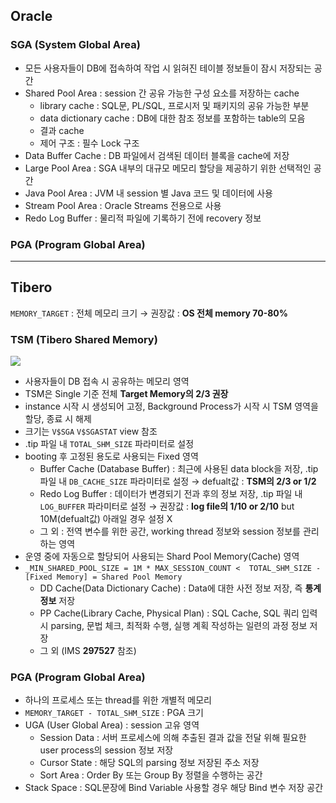 ## Oracle
### SGA (System Global Area)
- 모든 사용자들이 DB에 접속하여 작업 시 읽혀진 테이블 정보들이 잠시 저장되는 공간
- Shared Pool Area : session 간 공유 가능한 구성 요소를 저장하는 cache
  - library cache : SQL문, PL/SQL, 프로시저 및 패키지의 공유 가능한 부분
  - data dictionary cache : DB에 대한 참조 정보를 포함하는 table의 모음
  - 결과 cache
  - 제어 구조 :  필수 Lock 구조
- Data Buffer Cache : DB 파일에서 검색된 데이터 블록을 cache에 저장
- Large Pool Area : SGA 내부의 대규모 메모리 할당을 제공하기 위한 선택적인 공간
- Java Pool Area : JVM 내 session 별 Java 코드 및 데이터에 사용
- Stream Pool Area : Oracle Streams 전용으로 사용
- Redo Log Buffer : 물리적 파일에 기록하기 전에 recovery 정보
### PGA (Program Global Area)

---
## Tibero
`MEMORY_TARGET` : 전체 메모리 크기 → 권장값 : **OS 전체 memory 70-80%**
### TSM (Tibero Shared Memory)
![](https://prod-files-secure.s3.us-west-2.amazonaws.com/2e9f035b-3bba-4ce1-902b-03e8e4545fa2/50e74659-9cf4-4d7e-a1bb-37b94051050d/3.1_TSM.png?X-Amz-Algorithm=AWS4-HMAC-SHA256&X-Amz-Content-Sha256=UNSIGNED-PAYLOAD&X-Amz-Credential=ASIAZI2LB4662PQ3FFVR%2F20250823%2Fus-west-2%2Fs3%2Faws4_request&X-Amz-Date=20250823T033334Z&X-Amz-Expires=3600&X-Amz-Security-Token=IQoJb3JpZ2luX2VjEMz%2F%2F%2F%2F%2F%2F%2F%2F%2F%2FwEaCXVzLXdlc3QtMiJGMEQCIEeFozkeXVJOoVIF78fI5EvAEkKTyi6O4%2FK6HgYJuMNJAiB6MUooUqN1DXR3RatewHzGnB%2BFMIlaMMHyBr4ZxtRzqyr%2FAwgkEAAaDDYzNzQyMzE4MzgwNSIM7Jf44aZlOwUvZLzCKtwDp0%2FCb4emOG3V%2B5fANez%2Fl53hCtRly319EiyOXD7gDhdFNDsTV6nzP9fjetu8xWWZgeaC1GcxTpykCLa3kPLDRD2D7Ogyvy94WG5uarZ7Ir1KGjC44FWYOSyMD6kYFSLtpuM%2BwDRVQEEoXnZm0Efd%2BHyiv67%2FzWdxv7paPgGzqzzSdYZYEsqf30JCLXJTt%2FyCLEOMyrc23TmIAHnlLq5FbdXeFOBtilVRvrtHRjxbScUD6wR7qfkZYZ0RHJDQGaBwpqs0Z79D%2BDEtF28H6PopzjqlSl%2BMl0U2f%2BcjgzD7Qhc0fXD0c1sVCsEPQswsP8yCUucWtb0hMUYnpk%2B%2F39e2J4O1LRXSQCDoIo5fq1l28rTgUkr8wwrTgPwBrWyBkBK7G4iJn6GGx7OTag%2BySxNiLCSecoPwKBOk7mkXLk8mW1t7wMwlD%2B1AUb0tXPiQ9cLoRjBy6X9tUlwjAjxC3ZbUu9YN7Qe5jIExCQZtVg7R9M27OcD%2FtMjI%2B900jhA7e0gHASx%2F2jBCU3VkxPhrOb7ER%2Bkp%2BfrD00IxE%2FMhKKdWyvDEZc3iyWma8jlXi6qvdsnxKeVhpjlhdDbP1Gms0KZ9o33LxEvpTFpG7B6YXYakblGGsbb9HOKuSB55bgowyuekxQY6pgHYqXM6gAaZ3R29gLT6%2BeHIUYrXZ1CVKWO4lxPnE7BGlRtK86ELURQI3fO4V9QhMUyar5JixoWoXTpUrFm4DnH%2BRBJDNsRw4jOQ23BAvmIGZ3wCTT5hI4TmATimzMj9BLnJ5sJSbOWgRbOeSjvVDWnBb9O47TGZK10veAJjGHatwxX35xFD5XTHTy2Q0JN4GPRZM5%2BYlXA0c7Uju1xDlrk4mUsmY4hr&X-Amz-Signature=20cfb954567f686f6f4735ec9df1fdb54e22e70f127281230ba4d3d7aaa9a5b1&X-Amz-SignedHeaders=host&x-amz-checksum-mode=ENABLED&x-id=GetObject)
- 사용자들이 DB 접속 시 공유하는 메모리 영역
- TSM은 Single 기준 전체 **Target Memory의 2/3 권장**
- instance 시작 시 생성되어 고정, Background Process가 시작 시 TSM 영역을 할당, 종료 시 해제
- 크기는 `V$SGA` `V$SGASTAT` view 참조
- .tip 파일 내 `TOTAL_SHM_SIZE` 파라미터로 설정
- booting 후 고정된 용도로 사용되는 Fixed 영역
  - Buffer Cache (Database Buffer) : 최근에 사용된 data block을 저장, .tip 파일 내 `DB_CACHE_SIZE` 파라미터로 설정 → defualt값 : **TSM의 2/3 or 1/2**
  - Redo Log Buffer : 데이터가 변경되기 전과 후의 정보 저장, .tip 파일 내 `LOG_BUFFER` 파라미터로 설정 → 권장값 : **log file의 1/10 or 2/10** but 10M(defualt값) 아래일 경우 설정 X
  - 그 외 : 전역 변수를 위한 공간, working thread 정보와 session 정보를 관리하는 영역
- 운영 중에 자동으로 할당되어 사용되는 Shard Pool Memory(Cache) 영역
- `_MIN_SHARED_POOL_SIZE = 1M * MAX_SESSION_COUNT <  TOTAL_SHM_SIZE - [Fixed Memory] = Shared Pool Memory`
  - DD Cache(Data Dictionary Cache) : Data에 대한 사전 정보 저장, 즉 **통계정보** 저장 
  - PP Cache(Library Cache, Physical Plan) : SQL Cache, SQL 쿼리 입력 시 parsing, 문법 체크, 최적화 수행, 실행 계획 작성하는 일련의 과정 정보 저장
  - 그 외  (IMS **297527** 참조)
### PGA (Program Global Area)
- 하나의 프로세스 또는 thread를 위한 개별적 메모리
- `MEMORY_TARGET - TOTAL_SHM_SIZE` : PGA 크기
- UGA (User Global Area) : session 고유 영역
  - Session Data : 서버 프로세스에 의해 추출된 결과 값을 전달 위해 필요한 user process의 session 정보 저장
  - Cursor State : 해당 SQL의 parsing 정보 저장된 주소 저장
  - Sort Area : Order By 또는 Group By 정렬을 수행하는 공간
- Stack Space : SQL문장에 Bind Variable 사용할 경우 해당 Bind 변수 저장 공간

